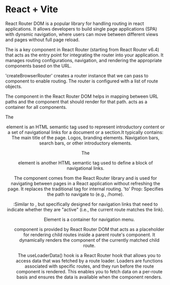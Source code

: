 # React + Vite

React Router DOM is a popular library for handling routing in react applications. It allows developers to build single page applications (SPA) with dynsmic navigation, where users can move between different views and pages without full page reload.

The <RouterProvider /> is a key component in React Router (starting from React Router v6.4) that acts as the entry point for integrating the router into your application. It manages routing configurations, navigation, and rendering the appropriate components based on the URL.

'createBrowserRouter' creates a router instance that we can pass to <RouterProvider> component to enable routing. The router is configured with a list of route objects.

The <Route/> component in the React Router DOM helps in mapping between URL paths and the component that should render for that path. <Routes/> acts as a container for all <Route/> components.

The <header> element is an HTML semantic tag used to represent introductory content or a set of navigational links for a document or a section.It typically contains: The main title of the page. Logos, branding elements. Navigation bars, search bars, or other introductory elements.

The <nav> element is another HTML semantic tag used to define a block of navigational links.

The <Link> component comes from the React Router library and is used for navigating between pages in a React application without refreshing the page. It replaces the traditional <a> tag for internal routing. 'to' Prop: Specifies the path to navigate to (e.g., /home).

<NavLink> :Similar to <Link>, but specifically designed for navigation links that need to indicate whether they are "active" (i.e., the current route matches the link).

<ul> Element is a container for navigation menu.

<Outlet/> component is provided by React Router DOM that acts as a placeholder for rendering child routes inside a parent route's component. It dynamically renders the component of the currently matched child route.

The useLoaderData() hook is a React Router hook that allows you to access data that was fetched by a route loader. Loaders are functions associated with specific routes, and they run before the route component is rendered. This enables you to fetch data on a per-route basis and ensures the data is available when the component renders.